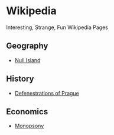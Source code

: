 # Wikipedia
Interesting, Strange, Fun Wikipedia Pages

## Geography
- [Null Island](https://en.wikipedia.org/wiki/Null_Island)

## History
- [Defenestrations of Prague](https://en.wikipedia.org/wiki/Defenestrations_of_Prague)

## Economics
- [Monopsony](https://en.wikipedia.org/wiki/Monopsony)

